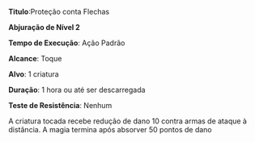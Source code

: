 **Titulo**:Proteção conta Flechas

**Abjuração de Nível 2**

**Tempo de Execução**: Ação Padrão

**Alcance**: Toque

**Alvo**: 1 criatura

**Duração**: 1 hora ou até ser descarregada

**Teste de Resistência**: Nenhum

A criatura tocada recebe redução de dano 10 contra armas de ataque à distância. A magia termina após absorver 50 pontos de dano